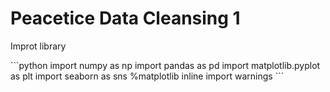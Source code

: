 # Peacetice Data Cleansing 1
<p>Improt library</p>
```python
import numpy as np
import pandas as pd
import matplotlib.pyplot as plt
import seaborn as sns
%matplotlib inline
import warnings
```